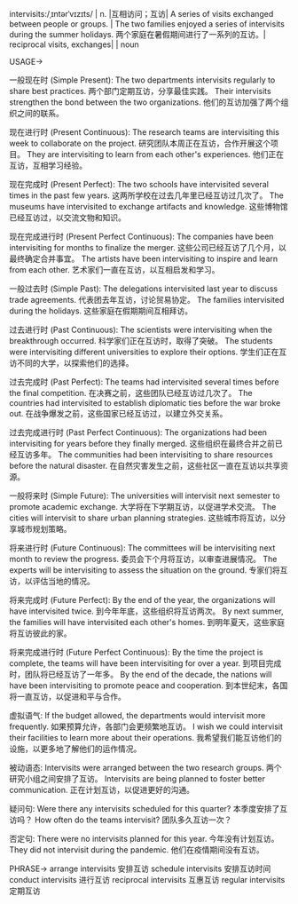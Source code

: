 intervisits:/ˌɪntərˈvɪzɪts/ | n. |互相访问；互访|  A series of visits exchanged between people or groups. |  The two families enjoyed a series of intervisits during the summer holidays. 两个家庭在暑假期间进行了一系列的互访。| reciprocal visits, exchanges|  | noun


USAGE->

一般现在时 (Simple Present):
The two departments intervisits regularly to share best practices.  两个部门定期互访，分享最佳实践。
Their intervisits strengthen the bond between the two organizations. 他们的互访加强了两个组织之间的联系。


现在进行时 (Present Continuous):
The research teams are intervisiting this week to collaborate on the project.  研究团队本周正在互访，合作开展这个项目。
They are intervisiting to learn from each other's experiences. 他们正在互访，互相学习经验。


现在完成时 (Present Perfect):
The two schools have intervisited several times in the past few years.  这两所学校在过去几年里已经互访过几次了。
The museums have intervisited to exchange artifacts and knowledge. 这些博物馆已经互访过，以交流文物和知识。


现在完成进行时 (Present Perfect Continuous):
The companies have been intervisiting for months to finalize the merger.  这些公司已经互访了几个月，以最终确定合并事宜。
The artists have been intervisiting to inspire and learn from each other.  艺术家们一直在互访，以互相启发和学习。


一般过去时 (Simple Past):
The delegations intervisited last year to discuss trade agreements.  代表团去年互访，讨论贸易协定。
The families intervisited during the holidays.  这些家庭在假期期间互相拜访。


过去进行时 (Past Continuous):
The scientists were intervisiting when the breakthrough occurred.  科学家们正在互访时，取得了突破。
The students were intervisiting different universities to explore their options.  学生们正在互访不同的大学，以探索他们的选择。


过去完成时 (Past Perfect):
The teams had intervisited several times before the final competition.  在决赛之前，这些团队已经互访过几次了。
The countries had intervisited to establish diplomatic ties before the war broke out.  在战争爆发之前，这些国家已经互访过，以建立外交关系。


过去完成进行时 (Past Perfect Continuous):
The organizations had been intervisiting for years before they finally merged.  这些组织在最终合并之前已经互访多年。
The communities had been intervisiting to share resources before the natural disaster.  在自然灾害发生之前，这些社区一直在互访以共享资源。


一般将来时 (Simple Future):
The universities will intervisit next semester to promote academic exchange.  大学将在下学期互访，以促进学术交流。
The cities will intervisit to share urban planning strategies.  这些城市将互访，以分享城市规划策略。


将来进行时 (Future Continuous):
The committees will be intervisiting next month to review the progress.  委员会下个月将互访，以审查进展情况。
The experts will be intervisiting to assess the situation on the ground.  专家们将互访，以评估当地的情况。


将来完成时 (Future Perfect):
By the end of the year, the organizations will have intervisited twice.  到今年年底，这些组织将互访两次。
By next summer, the families will have intervisited each other's homes. 到明年夏天，这些家庭将互访彼此的家。


将来完成进行时 (Future Perfect Continuous):
By the time the project is complete, the teams will have been intervisiting for over a year.  到项目完成时，团队将已经互访了一年多。
By the end of the decade, the nations will have been intervisiting to promote peace and cooperation.  到本世纪末，各国将一直互访，以促进和平与合作。

虚拟语气:
If the budget allowed, the departments would intervisit more frequently.  如果预算允许，各部门会更频繁地互访。
I wish we could intervisit their facilities to learn more about their operations.  我希望我们能互访他们的设施，以更多地了解他们的运作情况。

被动语态:
Intervisits were arranged between the two research groups.  两个研究小组之间安排了互访。
Intervisits are being planned to foster better communication.  正在计划互访，以促进更好的沟通。


疑问句:
Were there any intervisits scheduled for this quarter?  本季度安排了互访吗？
How often do the teams intervisit?  团队多久互访一次？

否定句:
There were no intervisits planned for this year.  今年没有计划互访。
They did not intervisit during the pandemic.  他们在疫情期间没有互访。


PHRASE->
arrange intervisits 安排互访
schedule intervisits 安排互访时间
conduct intervisits 进行互访
reciprocal intervisits 互惠互访
regular intervisits 定期互访
